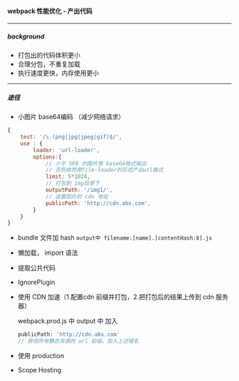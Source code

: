 

#### webpack 性能优化 - 产出代码



---

##### background

- 打包出的代码体积更小
- 合理分包，不重复加载
- 执行速度更快，内存使用更小

---

##### 途径

- 小图片 base64编码 （减少网络请求）

```js
{
    test: '/\.(png|jpg|jpeg|gif)$/',
    use : {
        loader: 'url-loader',
        options:{
            // 小于 5KB 的图片用 base64格式输出
            // 否则依然用file-loader的形式产出url格式
            limit: 5*1024,
            // 打包到 img目录下
            outputPath: '/img1/',
            // 设置图片的 cdn 地址
            publicPath: 'http://cdn.abs.com',
        }
    }
}
```

- bundle 文件加 hash `output中 filename:[name].[contentHash:8].js`

- 懒加载， import 语法

- 提取公共代码  

- IgnorePlugin 

- 使用 CDN 加速（1.配置cdn 前缀并打包，2.把打包后的结果上传到 cdn 服务器）

  webpack.prod.js 中 output 中 加入

  ```js
  publicPath: 'http://cdn.abs.com'
  // 修改所有静态资源的 url 前缀，加入上述域名
  ```

- 使用 production

- Scope Hosting

  